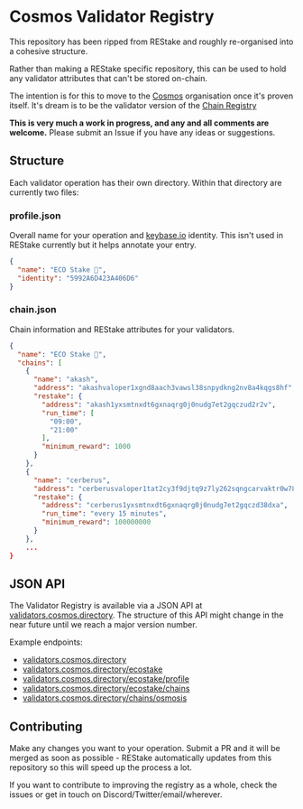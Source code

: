 # Cosmos Validator Registry

This repository has been ripped from REStake and roughly re-organised into a cohesive structure.

Rather than making a REStake specific repository, this can be used to hold any validator attributes that can't be stored on-chain.

The intention is for this to move to the [Cosmos](https://github.com/cosmos) organisation once it's proven itself. It's dream is to be the validator version of the [Chain Registry](https://github.com/cosmos/chain-registry)

**This is very much a work in progress, and any and all comments are welcome.** Please submit an Issue if you have any ideas or suggestions. 

## Structure

Each validator operation has their own directory. Within that directory are currently two files:

### profile.json

Overall name for your operation and [keybase.io](https://keybase.io/) identity. This isn't used in REStake currently but it helps annotate your entry.

```JSON
{
  "name": "ECO Stake 🌱",
  "identity": "5992A6D423A406D6"
}
```

### chain.json

Chain information and REStake attributes for your validators.

```JSON
{
  "name": "ECO Stake 🌱",
  "chains": [
    {
      "name": "akash",
      "address": "akashvaloper1xgnd8aach3vawsl38snpydkng2nv8a4kqgs8hf",
      "restake": {
        "address": "akash1yxsmtnxdt6gxnaqrg0j0nudg7et2gqczud2r2v",
        "run_time": [
          "09:00",
          "21:00"
        ],
        "minimum_reward": 1000
      }
    },
    {
      "name": "cerberus",
      "address": "cerberusvaloper1tat2cy3f9djtq9z7ly262sqngcarvaktr0w78f",
      "restake": {
        "address": "cerberus1yxsmtnxdt6gxnaqrg0j0nudg7et2gqczd38dxa",
        "run_time": "every 15 minutes",
        "minimum_reward": 100000000
      }
    },
    ...
}
```

## JSON API 

The Validator Registry is available via a JSON API at [validators.cosmos.directory](https://validators.cosmos.directory). The structure of this API might change in the near future until we reach a major version number.

Example endpoints:

- [validators.cosmos.directory](https://validators.cosmos.directory)
- [validators.cosmos.directory/ecostake](https://validators.cosmos.directory/ecostake)
- [validators.cosmos.directory/ecostake/profile](https://validators.cosmos.directory/ecostake/profile)
- [validators.cosmos.directory/ecostake/chains](https://validators.cosmos.directory/ecostake/chains)
- [validators.cosmos.directory/chains/osmosis](https://validators.cosmos.directory/chains/osmosis)

## Contributing

Make any changes you want to your operation. Submit a PR and it will be merged as soon as possible - REStake automatically updates from this repository so this will speed up the process a lot. 

If you want to contribute to improving the registry as a whole, check the issues or get in touch on Discord/Twitter/email/wherever.